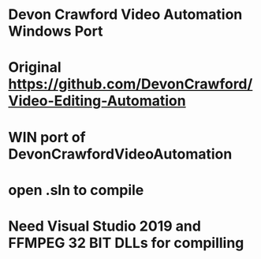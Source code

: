 # Devon Crawford Video Automation Windows Port
# Original https://github.com/DevonCrawford/Video-Editing-Automation
# WIN port of DevonCrawfordVideoAutomation
# open .sln to compile
# Need  Visual Studio 2019 and FFMPEG 32 BIT DLLs for compilling 
